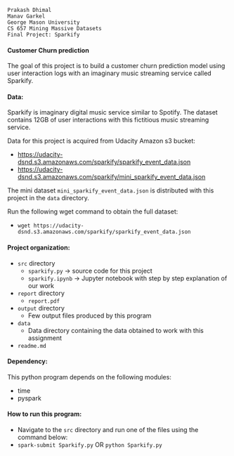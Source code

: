 ```
Prakash Dhimal
Manav Garkel
George Mason University
CS 657 Mining Massive Datasets
Final Project: Sparkify
```

#### Customer Churn prediction
The goal of this project is to build a customer churn prediction model using user interaction logs 
with an imaginary music streaming service called Sparkify.

#### Data:
Sparkify is imaginary digital music service similar to Spotify. 
The dataset contains 12GB of user interactions with this fictitious music streaming service.

Data for this project is acquired from Udacity Amazon s3 bucket:
  * https://udacity-dsnd.s3.amazonaws.com/sparkify/sparkify_event_data.json
  * https://udacity-dsnd.s3.amazonaws.com/sparkify/mini_sparkify_event_data.json
  
The mini dataset `mini_sparkify_event_data.json` is distributed with this project in the `data` directory.

Run the following wget command to obtain the full dataset: 
  * `wget https://udacity-dsnd.s3.amazonaws.com/sparkify/sparkify_event_data.json`
  
#### Project organization:
  * `src` directory
    * `sparkify.py` -> source code for this project
    * `sparkify.ipynb` -> Jupyter notebook with step by step explanation of our work
  * `report` directory
    * `report.pdf`
  * `output` directory
    * Few output files produced by this program
  * `data`
    * Data directory containing the data obtained to work with this assignment
  * `readme.md`

#### Dependency:
This python program depends on the following modules:
  * time
  * pyspark

#### How to run this program:
  * Navigate to the `src` directory and run one of the files using the command below:
  * `spark-submit Sparkify.py` OR `python Sparkify.py`
